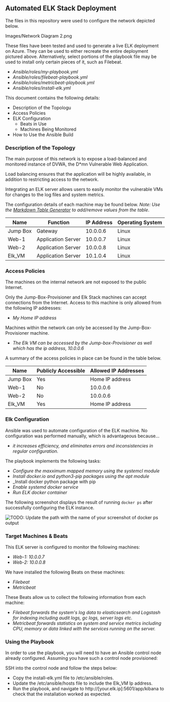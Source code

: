 ## Automated ELK Stack Deployment

The files in this repository were used to configure the network depicted below.

Images/Network Diagram 2.png

These files have been tested and used to generate a live ELK deployment on Azure. They can be used to either recreate the entire deployment pictured above. Alternatively, select portions of the playbook file may be used to install only certain pieces of it, such as Filebeat.

  - _Ansible/roles/my-playbook.yml_
  - _Ansible/roles/filebeat-playbook.yml_
  - _Ansible/roles/metricbeat-playbook.yml_
  - _Ansible/roles/install-elk.yml_

This document contains the following details:
- Description of the Topologu
- Access Policies
- ELK Configuration
  - Beats in Use
  - Machines Being Monitored
- How to Use the Ansible Build


### Description of the Topology

The main purpose of this network is to expose a load-balanced and monitored instance of DVWA, the D*mn Vulnerable Web Application.

Load balancing ensures that the application will be highly available, in addition to restricting access to the network.

Integrating an ELK server allows users to easily monitor the vulnerable VMs for changes to the log files and system metrics.

The configuration details of each machine may be found below.
_Note: Use the [Markdown Table Generator](http://www.tablesgenerator.com/markdown_tables) to add/remove values from the table_.

| Name     | Function | IP Address | Operating System |
|----------|----------|------------|------------------|
| Jump Box | Gateway  | 10.0.0.6   | Linux            |
| Web-1    | Application Server | 10.0.0.7 | Linux    |
| Web-2    | Application Server | 10.0.0.8 | Linux    |
| Elk_VM   | Application Server | 10.1.0.4 | Linux    |

### Access Policies

The machines on the internal network are not exposed to the public Internet. 

Only the Jump-Box-Provisioner and Elk Stack machines can accept connections from the Internet. Access to this machine is only allowed from the following IP addresses:
- _My Home IP address_

Machines within the network can only be accessed by the Jump-Box-Provisioner machine.
- _The Elk VM can be accessed by the Jump-box-Provisioner as well which has the ip address, 10.0.0.6_

A summary of the access policies in place can be found in the table below.

| Name     | Publicly Accessible | Allowed IP Addresses |
|----------|---------------------|----------------------|
| Jump Box | Yes                 | Home IP address      |
| Web-1    | No                  | 10.0.0.6             |
| Web-2    | No                  | 10.0.0.6             |
| Elk_VM   | Yes                 | Home IP address      |

### Elk Configuration

Ansible was used to automate configuration of the ELK machine. No configuration was performed manually, which is advantageous because...
- _it increases efficiency, and eliminates errors and inconsistencies in regular configuration._

The playbook implements the following tasks:
- _Configure the maxximum mapped memory using the systemcl module_
- _Install docker.io and python3-pip packages using the apt module_
- _Install docker python package with pip
- _Enable systemd docker service_
- _Run ELK docker container_

The following screenshot displays the result of running `docker ps` after successfully configuring the ELK instance.

![TODO: Update the path with the name of your screenshot of docker ps output](Images/docker_ps_output.png)

### Target Machines & Beats
This ELK server is configured to monitor the following machines:
- _Web-1: 10.0.0.7_
- _Web-2: 10.0.0.8_

We have installed the following Beats on these machines:
- _Filebeat_
- _Metricbeat_

These Beats allow us to collect the following information from each machine:
- _Filebeat forwards the system's log data to elasticsearch and Logstash for indexing including audit logs, gc logs, server logs etc._
- _Metricbeat forwards statistics on system and service metrics including CPU, memory or data linked with the services running on the server._

### Using the Playbook
In order to use the playbook, you will need to have an Ansible control node already configured. Assuming you have such a control node provisioned: 

SSH into the control node and follow the steps below:
- Copy the install-elk.yml file to /etc/ansible/roles.
- Update the /etc/ansible/hosts file to include the Elk_VM Ip address.
- Run the playbook, and navigate to http://[your.elk.ip]:5601/app/kibana to check that the installation worked as expected.
